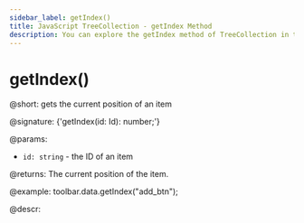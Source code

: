 ```yaml
---
sidebar_label: getIndex()
title: JavaScript TreeCollection - getIndex Method 
description: You can explore the getIndex method of TreeCollection in the documentation of the DHTMLX JavaScript UI library. Browse developer guides and API reference, try out code examples and live demos, and download a free 30-day evaluation version of DHTMLX Suite 7.
---
```


# getIndex()

@short: gets the current position of an item

@signature: {'getIndex(id: Id): number;'}

@params:
- `id: string` - the ID of an item

@returns:
The current position of the item.

@example:
toolbar.data.getIndex("add_btn");

@descr:
